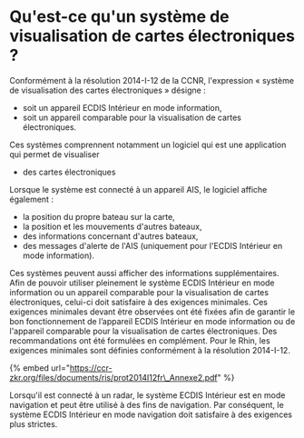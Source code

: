 # Qu'est-ce qu'un système de visualisation de cartes électroniques ?

Conformément à la résolution 2014-I-12 de la CCNR, l'expression « système de visualisation des cartes électroniques » désigne :

* soit un appareil ECDIS Intérieur en mode information,
* soit un appareil comparable pour la visualisation de cartes électroniques.

Ces systèmes comprennent notamment un logiciel qui est une application qui permet de visualiser

* des cartes électroniques

Lorsque le système est connecté à un appareil AIS, le logiciel affiche également :

* la position du propre bateau sur la carte,
* la position et les mouvements d'autres bateaux,
* des informations concernant d'autres bateaux,
* des messages d'alerte de l'AIS \(uniquement pour l'ECDIS Intérieur en mode information\).

Ces systèmes peuvent aussi afficher des informations supplémentaires. Afin de pouvoir utiliser pleinement le système ECDIS Intérieur en mode information ou un appareil comparable pour la visualisation de cartes électroniques, celui-ci doit satisfaire à des exigences minimales. Ces exigences minimales devant être observées ont été fixées afin de garantir le bon fonctionnement de l’appareil ECDIS Intérieur en mode information ou de l'appareil comparable pour la visualisation de cartes électroniques. Des recommandations ont été formulées en complément. Pour le Rhin, les exigences minimales sont définies conformément à la résolution 2014-I-12.

{% embed url="https://ccr-zkr.org/files/documents/ris/prot2014I12fr\_Annexe2.pdf" %}

Lorsqu'il est connecté à un radar, le système ECDIS Intérieur est en mode navigation et peut être utilisé à des fins de navigation. Par conséquent, le système ECDIS Intérieur en mode navigation doit satisfaire à des exigences plus strictes.


